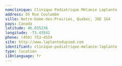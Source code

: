 ```yaml
---
nomclinique: Clinique Podiatrique Mélanie Laplante
address: 55 Rue Coulombe
ville: Notre-Dame-des-Prairies, Quebec, J6E 1G4
pays: Canada
latitude: 46.035236
longitude: -73.43541
phone: (450) 753-4554
site: http://www.laplantedupied.com
identifiant: clinique-podiatrique-melanie-laplante
type: location
i18nlanguage: fr
---
```


